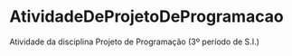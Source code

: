 # AtividadeDeProjetoDeProgramacao
Atividade da disciplina Projeto de Programação (3º período de S.I.)
